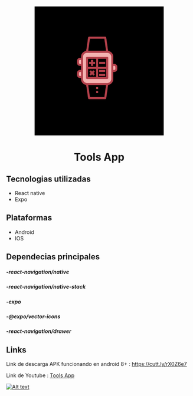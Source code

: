 <p align="center"><a href="https://github.com/Leancba/Tools-app/blob/main/assets/icono.png"><img width="350" src="https://github.com/Leancba/Tools-app/blob/main/assets/icono.png"></a></p>


<h1 align="center">Tools App</h1>

<h2> Tecnologias utilizadas </h2>

- React native
- Expo

<h2> Plataformas </h2>

- Android
- IOS

<h2> Dependecias principales </h2>

##### -react-navigation/native
##### -react-navigation/native-stack
##### -expo
##### -@expo/vector-icons
##### -react-navigation/drawer

<h2> Links </h2>

Link de descarga APK funcionando en android 8+ : https://cutt.ly/rX0Z6e7

Link de Youtube :  [Tools App](https://www.youtube.com/watch?v=V2A5c26xp1c)

[![Alt text](https://img.youtube.com/vi/V2A5c26xp1c/0.jpg)](https://www.youtube.com/watch?v=V2A5c26xp1c)
